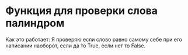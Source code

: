 <h1> Функция для проверки слова палиндром </h1>
<p>Как это работает: Я проверяю если слово равно самому себе при его написании наоборот, если да то True, если нет то False.</p>




